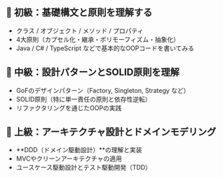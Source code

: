 ## 🥇 初級：基礎構文と原則を理解する
- クラス / オブジェクト / メソッド / プロパティ
- 4大原則（カプセル化・継承・ポリモーフィズム・抽象化）
- Java / C# / TypeScript などで基本的なOOPコードを書いてみる

## 🥈 中級：設計パターンとSOLID原則を理解
- GoFのデザインパターン（Factory, Singleton, Strategy など）
- SOLID原則（特に単一責任の原則と依存性逆転）
- リファクタリングを通じたOOPの実践

## 🥉 上級：アーキテクチャ設計とドメインモデリング
- **DDD（ドメイン駆動設計）**の理解と実装
- MVCやクリーンアーキテクチャの適用
- ユースケース駆動設計とテスト駆動開発（TDD）
